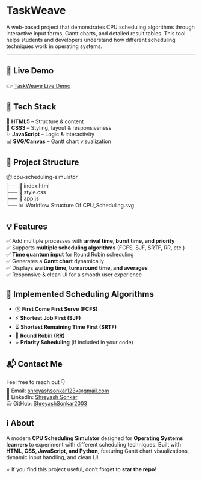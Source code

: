 # TaskWeave
A web-based project that demonstrates CPU scheduling algorithms through interactive input forms, Gantt charts, and detailed result tables. This tool helps students and developers understand how different scheduling techniques work in operating systems.

---

## 🔗 Live Demo  
👉 [TaskWeave Live Demo](https://taskweave-cpu-algo-simulator.netlify.app)


## 🧰 Tech Stack  
🧱 **HTML5** – Structure & content  
🎨 **CSS3** – Styling, layout & responsiveness  
✨ **JavaScript** – Logic & interactivity  
📊 **SVG/Canvas** – Gantt chart visualization  

## 📁 Project Structure  
📦 cpu-scheduling-simulator  
├── 📄 index.html  
├── 🎨 style.css  
├── 📜 app.js  
└── 📊 Workflow Structure Of CPU_Scheduling.svg  

## 💡 Features  
✅ Add multiple processes with **arrival time, burst time, and priority**  
✅ Supports **multiple scheduling algorithms** (FCFS, SJF, SRTF, RR, etc.)  
✅ **Time quantum input** for Round Robin scheduling  
✅ Generates a **Gantt chart** dynamically  
✅ Displays **waiting time, turnaround time, and averages**  
✅ Responsive & clean UI for a smooth user experience  

## 📖 Implemented Scheduling Algorithms  
- 🕒 **First Come First Serve (FCFS)**  
- ⚡ **Shortest Job First (SJF)**  
- ⏳ **Shortest Remaining Time First (SRTF)**  
- 🔁 **Round Robin (RR)**  
- ⭐ **Priority Scheduling** (if included in your code)  

## 📬 Contact Me  
Feel free to reach out 👇  
📧 Email: shreyashsonkar123k@gmail.com  
💼 LinkedIn: [Shreyash Sonkar](https://www.linkedin.com/in/shreyash-sonkar19/)  
🐱 GitHub: [ShreyashSonkar2003](https://github.com/ShreyashSonkar2003)  

## ℹ️ About  
A modern **CPU Scheduling Simulator** designed for **Operating Systems learners** to experiment with different scheduling techniques. Built with **HTML, CSS, JavaScript, and Python**, featuring Gantt chart visualizations, dynamic input handling, and clean UI.  

⭐ If you find this project useful, don’t forget to **star the repo**!  
